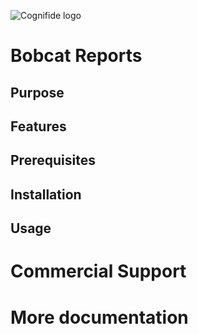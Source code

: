 ![Cognifide logo](http://cognifide.github.io/images/cognifide-logo.png)

# Bobcat Reports

## Purpose

## Features

## Prerequisites

## Installation

## Usage

# Commercial Support

# More documentation
